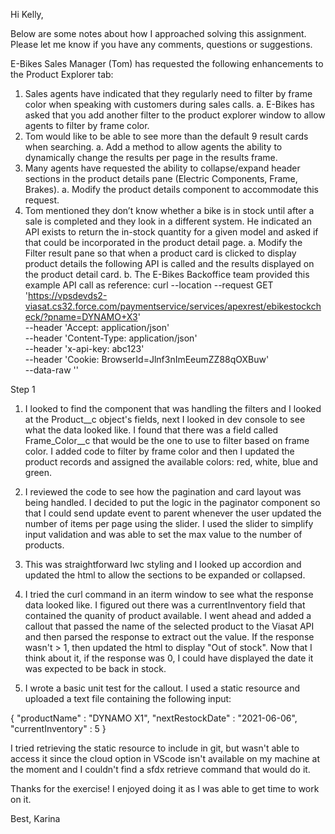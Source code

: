 
Hi Kelly,

Below are some notes about how I approached solving this assignment. Please let me know if you
have any comments, questions or suggestions.

E-Bikes
Sales Manager (Tom) has requested the following enhancements to the Product Explorer tab:
1. Sales agents have indicated that they regularly need to filter by frame color when speaking with customers during sales calls.
    a. E-Bikes has asked that you add another filter to the product explorer window to allow agents to filter by frame color.
2. Tom would like to be able to see more than the default 9 result cards when searching.
    a. Add a method to allow agents the ability to dynamically change the results per page in the results frame.
3. Many agents have requested the ability to collapse/expand header sections in the product details pane (Electric Components, Frame, Brakes).
    a. Modify the product details component to accommodate this request.
4. Tom mentioned they don’t know whether a bike is in stock until after a sale is completed and they look in a different system. He indicated an API exists to return the in-stock quantity for a given model and asked if that could be incorporated in the product detail page.
    a. Modify the Filter result pane so that when a product card is clicked to display product details the following API is called and the results displayed on the product detail card.
    b. The E-Bikes Backoffice team provided this example API call as reference:
        curl --location --request GET 'https://vpsdevds2-viasat.cs32.force.com/paymentservice/services/apexrest/ebikestockcheck/?pname=DYNAMO+X3' \
            --header 'Accept: application/json' \
            --header 'Content-Type: application/json' \
            --header 'x-api-key: abc123' \
            --header 'Cookie: BrowserId=Jlnf3nImEeumZZ88qOXBuw' \
            --data-raw ''

Step 1
1. I looked to find the component that was handling the filters and I looked at the Product__c object's fields,
next I looked in dev console to see what the data looked like. I found that there was a field called
Frame_Color__c that would be the one to use to filter based on frame color. I added code to filter
by frame color and then I updated the product records and assigned the available colors: red, white, blue and green.

2. I reviewed the code to see how the pagination and card layout was being handled. I decided to put the 
logic in the paginator component so that I could send update event to parent whenever the user
updated the number of items per page using the slider. I used the slider to simplify input validation
and was able to set the max value to the number of products.

3. This was straightforward lwc styling and I looked up accordion and updated the html to allow the sections
to be expanded or collapsed.

4. I tried the curl command in an iterm window to see what the response data looked like. I figured out
there was a currentInventory field that contained the quanity of product available. I went ahead and
added a callout that passed the name of the selected product to the Viasat API and then parsed
the response to extract out the value. If the response wasn't > 1, then updated the html to display 
"Out of stock". Now that I think about it, if the response was 0, I could have displayed the date
it was expected to be back in stock.

5. I wrote a basic unit test for the callout. I used a static resource and uploaded a text file containing
the following input:

{
  "productName" : "DYNAMO X1",
  "nextRestockDate" : "2021-06-06",
  "currentInventory" : 5
}

I tried retrieving the static resource to include in git, but wasn't able to access it since the cloud option in VScode 
isn't available on my machine at the moment and I couldn't find a sfdx retrieve command that would do it.

Thanks for the exercise! I enjoyed doing it as I was able to get time to work on it.

Best,
Karina